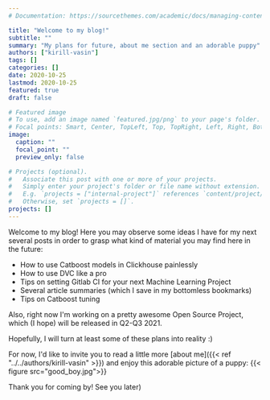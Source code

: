 ```yaml
---
# Documentation: https://sourcethemes.com/academic/docs/managing-content/

title: "Welcome to my blog!"
subtitle: ""
summary: "My plans for future, about me section and an adorable puppy"
authors: ["kirill-vasin"]
tags: []
categories: []
date: 2020-10-25
lastmod: 2020-10-25
featured: true
draft: false

# Featured image
# To use, add an image named `featured.jpg/png` to your page's folder.
# Focal points: Smart, Center, TopLeft, Top, TopRight, Left, Right, BottomLeft, Bottom, BottomRight.
image:
  caption: ""
  focal_point: ""
  preview_only: false

# Projects (optional).
#   Associate this post with one or more of your projects.
#   Simply enter your project's folder or file name without extension.
#   E.g. `projects = ["internal-project"]` references `content/project/deep-learning/index.md`.
#   Otherwise, set `projects = []`.
projects: []
---
```

Welcome to my blog!
Here you may observe some ideas I have for my next several posts in order to grasp what kind of material you may find here in the future:
* How to use Catboost models in Clickhouse painlessly
* How to use DVC like a pro
* Tips on setting Gitlab CI for your next Machine Learning Project
* Several article summaries (which I save in my bottomless bookmarks)
* Tips on Catboost tuning

Also, right now I'm working on a pretty awesome Open Source Project, which (I hope) will be released in Q2-Q3 2021.

Hopefully, I will turn at least some of these plans into reality :)

For now, I'd like to invite you to read a little more [about me]({{< ref "../../authors/kirill-vasin" >}}) and enjoy this adorable picture of a puppy:
{{< figure src="good_boy.jpg">}}

Thank you for coming by! See you later)